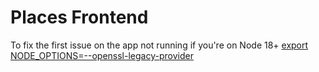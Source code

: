 # Places Frontend

To fix the first issue on the app not running if you're on Node 18+
[export NODE_OPTIONS=--openssl-legacy-provider](https://stackoverflow.com/questions/69692842/error-message-error0308010cdigital-envelope-routinesunsupported)